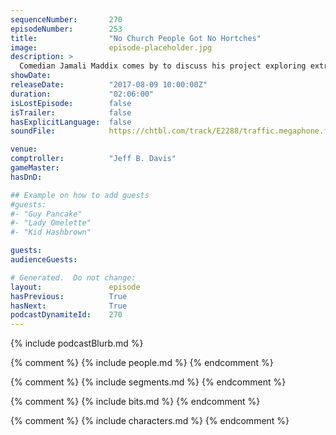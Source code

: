 ```yaml
---
sequenceNumber:       270
episodeNumber:        253
title:                "No Church People Got No Hortches"
image:                episode-placeholder.jpg
description: >
  Comedian Jamali Maddix comes by to discuss his project exploring extremism. While role playing, Steve Levy discovers the most beautiful horses he's ever seen. Dan closes the show with a rap about West Virginia. Featuring Dan Harmon, Jeff Davis, Spencer...
showDate:             
releaseDate:          "2017-08-09 10:00:00Z"
duration:             "02:06:00"
isLostEpisode:        false
isTrailer:            false
hasExplicitLanguage:  false
soundFile:            https://chtbl.com/track/E2288/traffic.megaphone.fm/STA3016743362.mp3?updated=1596764788

venue:                
comptroller:          "Jeff B. Davis"
gameMaster:           
hasDnD:               

## Example on how to add guests
#guests:
#- "Guy Pancake"
#- "Lady Omelette"
#- "Kid Hashbrown"

guests:
audienceGuests:

# Generated.  Do not change:
layout:               episode
hasPrevious:          True
hasNext:              True
podcastDynamiteId:    270
---
```


{% include podcastBlurb.md %}

{% comment %}
{% include people.md %}
{% endcomment %}

{% comment %}
{% include segments.md %}
{% endcomment %}

{% comment %}
{% include bits.md %}
{% endcomment %}

{% comment %}
{% include characters.md %}
{% endcomment %}
